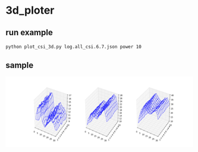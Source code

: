 # 3d_ploter

## run example

```bash
python plot_csi_3d.py log.all_csi.6.7.json power 10
```

## sample

![sample](https://github.com/yusk/3d_ploter/blob/master/sample.png "sample")
